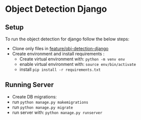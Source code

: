 # Object Detection Django

## Setup
To run the object detection for django follow the below steps:
- Clone only files in [feature/obj-detection-django](https://github.com/ArhamSoft-Python-Team/videoObjectDetection/tree/feature/obj-detection-django/obj_detection_django)
- Create environment and install requirements :
  - Create virtual environment with: ```python -m venv env```
  - enable virtual environment with: ```source env/bin/activate```
  - install ```pip install -r requirements.txt```
 ## Running Server
-  Create DB migrations:
  - run ```python manage.py makemigrations```
  - run ```python manage.py migrate```
- run server with: ```python manage.py runserver```
